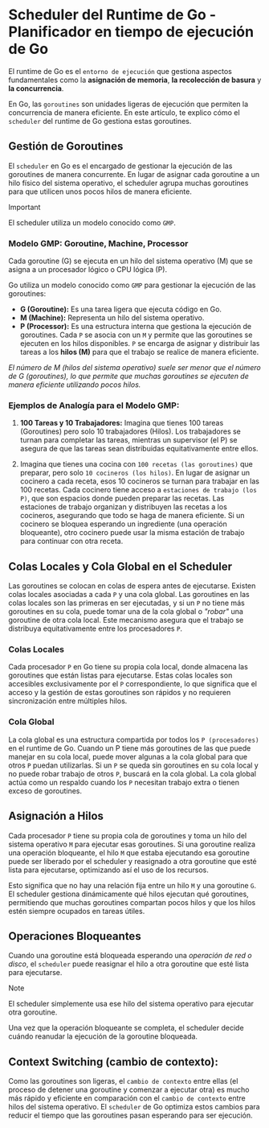 # Scheduler del Runtime de Go - Planificador en tiempo de ejecución de Go

El runtime de Go es el `entorno de ejecución` que gestiona aspectos fundamentales como la **asignación de memoria**, **la recolección de basura** y **la concurrencia**.

En Go, las `goroutines` son unidades ligeras de ejecución que permiten la concurrencia de manera eficiente. En este artículo, te explico cómo el `scheduler` del runtime de Go gestiona estas goroutines.

## Gestión de Goroutines

El `scheduler` en Go es el encargado de gestionar la ejecución de las goroutines de manera concurrente. En lugar de asignar cada goroutine a un hilo físico del sistema operativo, el scheduler agrupa muchas goroutines para que utilicen unos pocos hilos de manera eficiente.

> [!IMPORTANT]
> El scheduler utiliza un modelo conocido como `GMP`.

### Modelo GMP: Goroutine, Machine, Processor

Cada goroutine (G) se ejecuta en un hilo del sistema operativo (M) que se asigna a un procesador lógico o CPU lógica (P).

Go utiliza un modelo conocido como `GMP` para gestionar la ejecución de las goroutines:

- **G (Goroutine):** Es una tarea ligera que ejecuta código en Go.
- **M (Machine):** Representa un hilo del sistema operativo.
- **P (Processor):** Es una estructura interna que gestiona la ejecución de goroutines. Cada `P` se asocia con un `M` y permite que las goroutines se ejecuten en los hilos disponibles. `P` se encarga de asignar y distribuir las tareas a los **hilos (M)** para que el trabajo se realice de manera eficiente.

_El número de M (hilos del sistema operativo) suele ser menor que el número de G (goroutines), lo que permite que muchas goroutines se ejecuten de manera eficiente utilizando pocos hilos._

### Ejemplos de Analogía para el Modelo GMP:

1. **100 Tareas y 10 Trabajadores:** Imagina que tienes 100 tareas (Goroutines) pero solo 10 trabajadores (Hilos). Los trabajadores se turnan para completar las tareas, mientras un supervisor (el P) se asegura de que las tareas sean distribuidas equitativamente entre ellos.

2. Imagina que tienes una cocina con `100 recetas (las goroutines)` que preparar, pero solo `10 cocineros (los hilos)`. En lugar de asignar un cocinero a cada receta, esos 10 cocineros se turnan para trabajar en las 100 recetas. Cada cocinero tiene acceso a `estaciones de trabajo (los P)`, que son espacios donde pueden preparar las recetas. Las estaciones de trabajo organizan y distribuyen las recetas a los cocineros, asegurando que todo se haga de manera eficiente. Si un cocinero se bloquea esperando un ingrediente (una operación bloqueante), otro cocinero puede usar la misma estación de trabajo para continuar con otra receta.

## Colas Locales y Cola Global en el Scheduler

Las goroutines se colocan en colas de espera antes de ejecutarse. Existen colas locales asociadas a cada `P` y una cola global. Las goroutines en las colas locales son las primeras en ser ejecutadas, y si un `P` no tiene más goroutines en su cola, puede tomar una de la cola global o _"robar"_ una goroutine de otra cola local. Este mecanismo asegura que el trabajo se distribuya equitativamente entre los procesadores `P`.

### Colas Locales

Cada procesador `P` en Go tiene su propia cola local, donde almacena las goroutines que están listas para ejecutarse. Estas colas locales son accesibles exclusivamente por el `P` correspondiente, lo que significa que el acceso y la gestión de estas goroutines son rápidos y no requieren sincronización entre múltiples hilos.

### Cola Global

La cola global es una estructura compartida por todos los `P (procesadores)` en el runtime de Go. Cuando un P tiene más goroutines de las que puede manejar en su cola local, puede mover algunas a la cola global para que otros `P` puedan utilizarlas. Si un `P` se queda sin goroutines en su cola local y no puede robar trabajo de otros `P`, buscará en la cola global. La cola global actúa como un respaldo cuando los `P` necesitan trabajo extra o tienen exceso de goroutines.

## Asignación a Hilos

Cada procesador `P` tiene su propia cola de goroutines y toma un hilo del sistema operativo `M` para ejecutar esas goroutines. Si una goroutine realiza una operación bloqueante, el hilo `M` que estaba ejecutando esa goroutine puede ser liberado por el scheduler y reasignado a otra goroutine que esté lista para ejecutarse, optimizando así el uso de los recursos.

Esto significa que no hay una relación fija entre un hilo `M` y una goroutine `G`. El scheduler gestiona dinámicamente qué hilos ejecutan qué goroutines, permitiendo que muchas goroutines compartan pocos hilos y que los hilos estén siempre ocupados en tareas útiles.

## Operaciones Bloqueantes

Cuando una goroutine está bloqueada esperando una _operación de red o disco_, el `scheduler` puede reasignar el hilo a otra goroutine que esté lista para ejecutarse.

> [!NOTE]
> El scheduler simplemente usa ese hilo del sistema operativo para ejecutar otra goroutine.

Una vez que la operación bloqueante se completa, el scheduler decide cuándo reanudar la ejecución de la goroutine bloqueada.

## Context Switching (cambio de contexto):

Como las goroutines son ligeras, el `cambio de contexto` entre ellas (el proceso de detener una goroutine y comenzar a ejecutar otra) es mucho más rápido y eficiente en comparación con el `cambio de contexto` entre hilos del sistema operativo. El `scheduler` de Go optimiza estos cambios para reducir el tiempo que las goroutines pasan esperando para ser ejecución.
